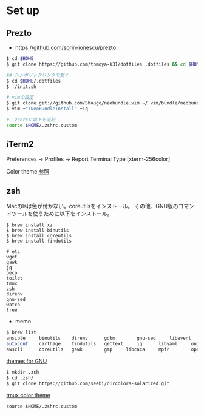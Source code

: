 Set up
========

## Prezto
- https://github.com/sorin-ionescu/prezto

```sh
$ cd $HOME
$ git clone https://github.com/tomoya-k31/dotfiles .dotfiles && cd $HOME/.dotfiles

## シンボリックリンクで繋ぐ
$ cd $HOME/.dotfiles
$ ./init.sh

# vimの設定
$ git clone git://github.com/Shougo/neobundle.vim ~/.vim/bundle/neobundle.vim
$ vim +":NeoBundleInstall" +:q

# .zshrcに以下を追記
source $HOME/.zshrc.custom
```

## iTerm2
Preferences -> Profiles -> Report Terminal Type [xterm-256color]

Color theme [参照](https://github.com/altercation/solarized/tree/master/iterm2-colors-solarized)

## zsh
Macのlsは色が付かない。coreutilsをインストール。
その他、GNU版のコマンドツールを使うために以下をインストール。
```
$ brew install xz
$ brew install binutils
$ brew install coreutils
$ brew install findutils

# etc
wget
gawk
jq
peco
toilet
tmux
zsh
direnv
gnu-sed
watch
tree
```

- memo

```sh
$ brew list
ansible		binutils	direnv		gdbm		gnu-sed		libevent	mysql		openssl@1.1	pkg-config	rbenv		sqlite		toilet		wget
autoconf	carthage	findutils	gettext		jq		libyaml		oniguruma	pcre		python		readline	terraform	tree		xz
awscli		coreutils	gawk		gmp		libcaca		mpfr		openssl		peco		python3		ruby-build	tmux		watch		zsh
```

[themes for GNU](https://github.com/seebi/dircolors-solarized)
```sh
$ mkdir .zsh
$ cd .zsh/
$ git clone https://github.com/seebi/dircolors-solarized.git
```

[tmux color theme](https://github.com/seebi/tmux-colors-solarized)


```
source $HOME/.zshrc.custom
```


